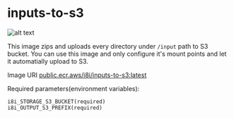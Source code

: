 # inputs-to-s3

![alt text](https://i8i-content.s3.amazonaws.com/docs/images/inputsToS3.svg)

This image zips and uploads every directory under `/input` path to S3 bucket. You can use this image and only configure it's mount points and let it automatially upload to S3.

Image URI [public.ecr.aws/i8i/inputs-to-s3:latest](https://gallery.ecr.aws/i8i/inputs-to-s3)

Required parameters(environment variables):

```
i8i_STORAGE_S3_BUCKET(required)
i8i_OUTPUT_S3_PREFIX(required)
```
